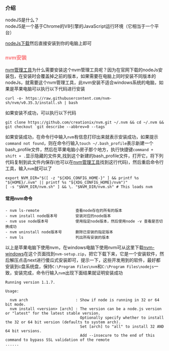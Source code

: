 ### 介绍
nodeJS是什么？<br>
nodeJS是一个基于Chrome的V8引擎的JavaScript运行环境（它相当于一个平台）

[nodeJs下载](https://nodejs.org/zh-cn/download/)然后直接安装到你的电脑上即可<br>
<h3 style="color: #FB7477">nvm安装</h3>

[nvm管理工具](https://github.com/nvm-sh/nvm/blob/master/README.md)为什么需要安装这个nvm管理工具呢？因为在官网下载的nodeJs安装包，在安装时会覆盖掉之前的版本，如果需要在电脑上同时安装不同版本的nodeJs，就需要这个nvm管理工具，此nvm安装不适合windows系统的电脑，如果是苹果电脑可以执行以下代码进行安装
```
curl -o- https://raw.githubusercontent.com/nvm-sh/nvm/v0.35.3/install.sh | bash
```
如果安装不成功，可以执行以下代码
```
git clone https://github.com/creationix/nvm.git ~/.nvm && cd ~/.nvm && git checkout `git describe --abbrev=0 --tags`
```
如果安装成功，在命令行中输入`nvm`有信息打印出来就表示安装成功，如果提示`command not found`，则在命令行输入`touch ~/.bash_profile`表示新建一个bash_profile文件，然后在苹果电脑小房子那个地方，执行快捷键`command + shift + .`显示隐藏的文件夹,找到这个新建的bash_profile文件，打开它，将下列代码复制到此文件内保存(也可以在[nvm管理工具](https://github.com/nvm-sh/nvm/blob/master/README.md)找到这行代码)，然后重启命令行工具，输入`nvm`就可以了
```
export NVM_DIR="$([ -z "${XDG_CONFIG_HOME-}" ] && printf %s "${HOME}/.nvm" || printf %s "${XDG_CONFIG_HOME}/nvm")"
[ -s "$NVM_DIR/nvm.sh" ] && \. "$NVM_DIR/nvm.sh" # This loads nvm
```
<h4>常用nvm命令</h4>

```
- nvm ls-remote                查看node存在的所有的版本
- nvm install node版本号        安装对应的node版本
- nvm use node版本号            使用指定node版本，然后使用node -v 查看是否切换成功
- nvm uninstall node版本号      删除已安装的指定版本
- nvm ls                       列出所有安装的版本
```
以上是苹果电脑下使用nvm，在windows电脑下使用nvm可从这里下载[nvm-windows](https://github.com/coreybutler/nvm-windows/releases)在这个页面找到`nvm-setup.zip`，把它下载下来，它是一个安装软件，然后解压点击next进行傻瓜式安装即可，提示一下，这些开发用到的软件，最好都安装到c盘系统盘，保持`C:\Program Files\nvm`和`C:\Program Files\nodejs`一致，安装完成，命令行输入`nvm`出现下面结果就证明安装成功
```
Running version 1.1.7.

Usage:

  nvm arch                     : Show if node is running in 32 or 64 bit mode.
  nvm install <version> [arch] : The version can be a node.js version or "latest" for the latest stable version.
                                 Optionally specify whether to install the 32 or 64 bit version (defaults to system arch).
                                 Set [arch] to "all" to install 32 AND 64 bit versions.
                                 Add --insecure to the end of this command to bypass SSL validation of the remote 
......
```